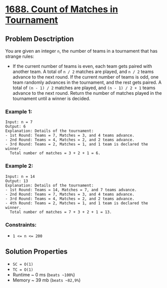 # [1688. Count of Matches in Tournament](https://leetcode.com/problems/count-of-matches-in-tournament/description)

## Problem Desctription

You are given an integer `n`, the number of teams in a tournament that has strange rules:

* If the current number of teams is even, each team gets paired with another team. A total of `n / 2` matches are played, and `n / 2` teams advance to the next round.
If the current number of teams is odd, one team randomly advances in the tournament, and the rest gets paired. A total of `(n - 1) / 2` matches are played, and `(n - 1) / 2 + 1` teams advance to the next round.
Return the number of matches played in the tournament until a winner is decided.



### Example 1:
```
Input: n = 7
Output: 6
Explanation: Details of the tournament:
- 1st Round: Teams = 7, Matches = 3, and 4 teams advance.
- 2nd Round: Teams = 4, Matches = 2, and 2 teams advance.
- 3rd Round: Teams = 2, Matches = 1, and 1 team is declared the winner.
  Total number of matches = 3 + 2 + 1 = 6.
```
### Example 2:
```
Input: n = 14
Output: 13
Explanation: Details of the tournament:
- 1st Round: Teams = 14, Matches = 7, and 7 teams advance.
- 2nd Round: Teams = 7, Matches = 3, and 4 teams advance.
- 3rd Round: Teams = 4, Matches = 2, and 2 teams advance.
- 4th Round: Teams = 2, Matches = 1, and 1 team is declared the winner.
  Total number of matches = 7 + 3 + 2 + 1 = 13.
```

### Constraints:

* `1 <= n <= 200`


## Solution Properties

* `SC = O(1)`
* `TC = O(1)`
* Runtime ~ 0 ms (`beats ~100%`)
* Memory ~ 39 mb (`beats ~82,9%`)